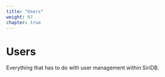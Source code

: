 ```yaml
---
title: "Users"
weight: 67
chapter: true
---
```


# Users

Everything that has to do with user management within SiriDB.